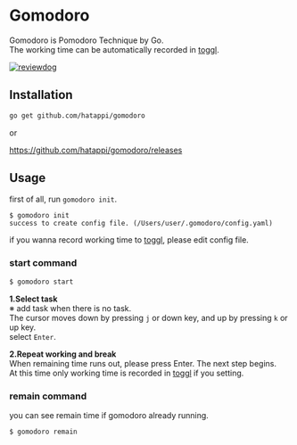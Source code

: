 # Gomodoro
Gomodoro is Pomodoro Technique by Go.  
The working time can be automatically recorded in [toggl](https://toggl.com/).

[![reviewdog](https://github.com/hatappi/gomodoro/workflows/CI/badge.svg?branch=master&event=push)](https://github.com/hatappi/gomodoro/actions?query=workflow%3ACI+event%3Apush+branch%3Amaster)

## Installation

```sh
go get github.com/hatappi/gomodoro
```

or  

https://github.com/hatappi/gomodoro/releases

## Usage
first of all, run `gomodoro init`.  

```
$ gomodoro init
success to create config file. (/Users/user/.gomodoro/config.yaml)
```

if you wanna record working time to [toggl](https://toggl.com/), please edit config file.

### start command

```bash
$ gomodoro start
```

**1.Select task**  
※ add task when there is no task.  
The cursor moves down by pressing `j` or down key, and up by pressing `k` or up key.  
select `Enter`.

**2.Repeat working and break**  
When remaining time runs out, please press Enter. The next step begins.  
At this time only working time is recorded in [toggl](https://toggl.com/) if you setting.

### remain command

you can see remain time if gomodoro already running.

````bash
$ gomodoro remain
````